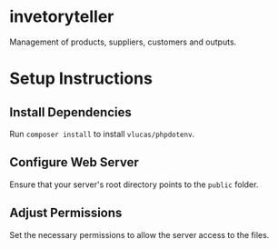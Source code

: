 # invetoryteller
Management of products, suppliers, customers and outputs.
# Setup Instructions

## Install Dependencies
Run `composer install` to install `vlucas/phpdotenv`.

## Configure Web Server
Ensure that your server's root directory points to the `public` folder.

## Adjust Permissions
Set the necessary permissions to allow the server access to the files.

